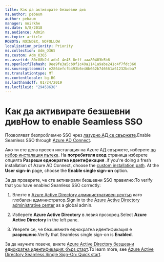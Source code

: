 ```yaml
---
title: Как да активирате безшевни див
ms.author: pebaum
author: pebaum
manager: mnirkhe
ms.date: 6/8/2018
ms.audience: Admin
ms.topic: article
ROBOTS: NOINDEX, NOFOLLOW
localization_priority: Priority
ms.collection: Adm_O365
ms.custom: Adm_O365
ms.assetid: 80c88b2d-adb1-4e45-8eff-aaa80403b5b6
ms.openlocfilehash: 9ee9fe3a5cb9f1c40a1141a9abe241c4f7fdc360
ms.sourcegitcommit: e2864efcfb493b6e46b662b746661a61232bdba7
ms.translationtype: MT
ms.contentlocale: bg-BG
ms.lasthandoff: 01/24/2019
ms.locfileid: "29458638"
---
```

# <a name="how-to-enable-seamless-sso"></a><span data-ttu-id="86fe7-102">Как да активирате безшевни див</span><span class="sxs-lookup"><span data-stu-id="86fe7-102">How to enable Seamless SSO</span></span>

<span data-ttu-id="86fe7-103">Позволяват безпроблемно SSO чрез [лазурно АД се свържете](https://docs.microsoft.com/en-us/azure/active-directory/connect/active-directory-aadconnect).</span><span class="sxs-lookup"><span data-stu-id="86fe7-103">Enable Seamless SSO through [Azure AD Connect](https://docs.microsoft.com/en-us/azure/active-directory/connect/active-directory-aadconnect).</span></span>
  
<span data-ttu-id="86fe7-p101">Ако ти сте дела пресен инсталация на Azure АД свържете, изберете [по избор инсталация пътека](https://docs.microsoft.com/en-us/azure/active-directory/connect/active-directory-aadconnect-get-started-custom). На **потребителя вход** страница изберете опцията **Разреши еднократна идентификация** .</span><span class="sxs-lookup"><span data-stu-id="86fe7-p101">If you're doing a fresh installation of Azure AD Connect, choose the [custom installation path](https://docs.microsoft.com/en-us/azure/active-directory/connect/active-directory-aadconnect-get-started-custom). At the **User sign-in** page, choose the **Enable single sign-on** option.</span></span> 
  
<span data-ttu-id="86fe7-106">За да проверите, че сте активирали безшевни SSO правилно:</span><span class="sxs-lookup"><span data-stu-id="86fe7-106">To verify that you have enabled Seamless SSO correctly:</span></span>
  
1. <span data-ttu-id="86fe7-107">Влезте в [Azure Active Directory административен център](https://aad.portal.azure.com) като глобален администратор.</span><span class="sxs-lookup"><span data-stu-id="86fe7-107">Sign in to the [Azure Active Directory administrative center](https://aad.portal.azure.com) as a global admin.</span></span> 
    
2. <span data-ttu-id="86fe7-108">Изберете **Azure Active Directory** в левия прозорец.</span><span class="sxs-lookup"><span data-stu-id="86fe7-108">Select **Azure Active Directory** in the left pane.</span></span> 
    
3. <span data-ttu-id="86fe7-109">Уверете се, че безшевните еднократна идентификация е **разрешено**.</span><span class="sxs-lookup"><span data-stu-id="86fe7-109">Verify that Seamless single sign-on is **Enabled**.</span></span>
    
<span data-ttu-id="86fe7-110">За да научите повече, вижте [Azure Active Directory безшевни еднократна идентификация: бърз старт](https://docs.microsoft.com/en-us/azure/active-directory/connect/active-directory-aadconnect-sso-quick-start).</span><span class="sxs-lookup"><span data-stu-id="86fe7-110">To learn more, see [Azure Active Directory Seamless Single Sign-On: Quick start](https://docs.microsoft.com/en-us/azure/active-directory/connect/active-directory-aadconnect-sso-quick-start).</span></span>
  

